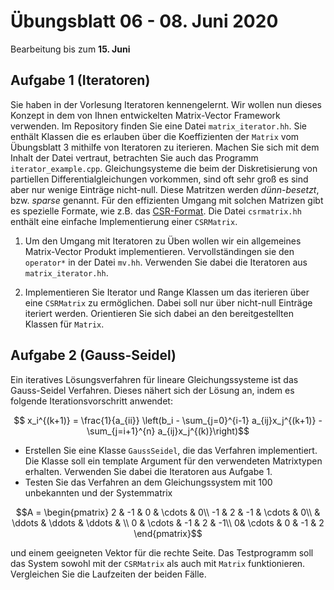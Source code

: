 # Übungsblatt 06 - 08. Juni 2020
Bearbeitung bis zum **15. Juni**

## Aufgabe 1 (Iteratoren)

Sie haben in der Vorlesung Iteratoren kennengelernt. Wir wollen nun
dieses Konzept in dem von Ihnen entwickelten Matrix-Vector Framework
verwenden. Im Repository finden Sie eine Datei
`matrix_iterator.hh`. Sie enthält Klassen die es erlauben über die
Koeffizienten der `Matrix` vom Übungsblatt 3 mithilfe von Iteratoren
zu iterieren.
Machen Sie sich mit dem Inhalt der Datei vertraut, betrachten Sie auch
das Programm `iterator_example.cpp`.
Gleichungsysteme die beim der Diskretisierung von partiellen
Differentialgleichungen vorkommen, sind oft sehr groß es sind aber nur
wenige Einträge nicht-null. Diese Matritzen werden *dünn-besetzt*, bzw. *sparse* genannt.
Für den effizienten Umgang mit solchen Matrizen gibt es spezielle
Formate, wie z.B. das
[CSR-Format](https://en.wikipedia.org/wiki/Sparse_matrix#Compressed_sparse_row_(CSR,_CRS_or_Yale_format)).
Die Datei `csrmatrix.hh` enthält eine einfache Implementierung einer `CSRMatrix`.

1. Um den Umgang mit Iteratoren zu Üben wollen wir ein allgemeines
Matrix-Vector Produkt implementieren. Vervollständingen sie den
`operator*` in der Datei `mv.hh`. Verwenden Sie dabei die Iteratoren aus `matrix_iterator.hh`.

2. Implementieren Sie Iterator und Range Klassen um das
iterieren über eine `CSRMatrix` zu ermöglichen. Dabei soll nur über
nicht-null Einträge iteriert werden. Orientieren Sie sich dabei an den
bereitgestellten Klassen für `Matrix`.

## Aufgabe 2 (Gauss-Seidel)
Ein iteratives Lösungsverfahren für lineare Gleichungssysteme ist das
Gauss-Seidel Verfahren. Dieses nähert sich der Lösung an, indem es
folgende Iterationsvorschritt anwendet:
```math
    x_i^{(k+1)} = \frac{1}{a_{ii}} \left(b_i - \sum_{j=0}^{i-1} a_{ij}x_j^{(k+1)} - \sum_{j=i+1}^{n} a_{ij}x_j^{(k)}\right)
```

- Erstellen Sie eine Klasse `GaussSeidel`, die das Verfahren
  implementiert. Die Klasse soll ein template Argument für den
  verwendeten Matrixtypen erhalten. Verwenden Sie dabei die Iteratoren aus Aufgabe 1.
- Testen Sie das Verfahren an dem Gleichungssystem mit $`100`$ unbekannten und der Systemmatrix
```math
A = \begin{pmatrix}
    2 & -1 & 0 & \cdots & 0\\
    -1 & 2 & -1 & \cdots & 0\\
    & \ddots & \ddots & \ddots & \\
    0 & \cdots & -1 & 2 & -1\\
    0& \cdots & 0 & -1 & 2
\end{pmatrix}
```
und einem geeigneten Vektor für die rechte Seite. Das Testprogramm
soll das System sowohl mit der `CSRMatrix` als auch mit `Matrix`
funktionieren. Vergleichen Sie die Laufzeiten der beiden Fälle.
